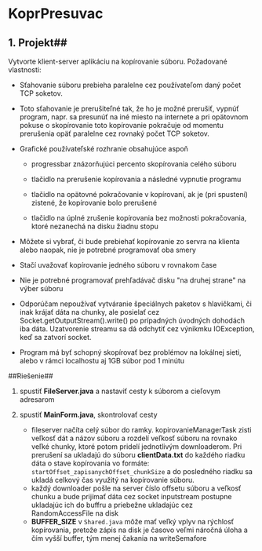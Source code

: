 # KoprPresuvac
## 1. Projekt##

Vytvorte klient-server aplikáciu na kopírovanie súboru. Požadované vlastnosti:

- Sťahovanie súboru prebieha paralelne cez používateľom daný počet TCP soketov.
    
- Toto sťahovanie je prerušiteľné tak, že ho je možné prerušiť, vypnúť program, napr. sa presunúť na iné miesto na internete a pri opätovnom pokuse o skopírovanie toto kopírovanie pokračuje od momentu prerušenia opäť paralelne cez rovnaký počet TCP soketov.
    
- Grafické používateľské rozhranie obsahujúce aspoň 
	- progressbar znázorňujúci percento skopírovania celého súboru
    
	- tlačidlo na prerušenie kopírovania a následné vypnutie programu
        
	- tlačidlo na opätovné pokračovanie v kopírovaní, ak je (pri spustení) zistené, že kopírovanie bolo prerušené
        
	- tlačidlo na úplné zrušenie kopírovania bez možnosti pokračovania, ktoré nezanechá na disku žiadnu stopu 
    
- Môžete si vybrať, či bude prebiehať kopírovanie zo servra na klienta alebo naopak, nie je potrebné programovať oba smery
    
- Stačí uvažovať kopírovanie jedného súboru v rovnakom čase
    
- Nie je potrebné programovať prehľadávač disku "na druhej strane" na výber súboru
    
- Odporúčam nepoužívať vytváranie špeciálnych paketov s hlavičkami, či inak krájať dáta na chunky, ale posielať cez Socket.getOutputStream().write() po prípadných úvodných dohodách iba dáta. Uzatvorenie streamu sa dá odchytiť cez výnikmku IOException, keď sa zatvorí socket.
    
- Program má byť schopný skopírovať bez problémov na lokálnej sieti, alebo v rámci localhostu aj 1GB súbor pod 1 minútu 

##Riešenie##

1. spustiť **FileServer.java** a nastaviť cesty k súborom a cieľovym adresarom
2. spustiť **MainForm.java**, skontrolovať cesty
	
	- fileserver načíta celý súbor do ramky. kopirovanieManagerTask zisti veľkosť dát a názov súboru a rozdelí veľkosť súboru na rovnako veľké chunky, ktoré potom pridelí jednotlivým downloaderom. Pri prerušení sa ukladajú do súboru **clientData.txt** do každého riadku dáta o stave kopírovania vo formáte: `startOffset_zapisanychOffset_chunkSize` a do posledného riadku sa ukladá celkový čas využitý na kopírovanie súboru.  
	- každý downloader pošle na server číslo offsetu súboru a veľkosť chunku a bude prijímať dáta cez socket inputstream postupne ukladajúc ich do buffru a priebežne ukladajúc cez RandomAccessFile na disk
	- **BUFFER_SIZE** v `Shared.java` môže mať veľký vplyv na rýchlosť kopírovania, pretože zápis na disk je časovo veľmi náročná úloha a čím vyšší buffer, tým menej čakania na writeSemafore  